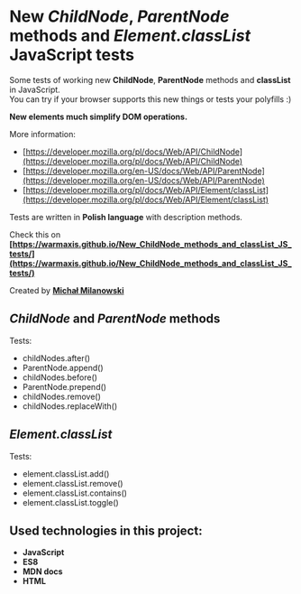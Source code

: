 # New _ChildNode_, _ParentNode_ methods and _Element.classList_ JavaScript tests

Some tests of working new __ChildNode__, __ParentNode__ methods and __classList__ in JavaScript.  
You can try if your browser supports this new things or tests your polyfills :)

__New elements much simplify DOM operations.__

More information:  
* [https://developer.mozilla.org/pl/docs/Web/API/ChildNode](https://developer.mozilla.org/pl/docs/Web/API/ChildNode)  
* [https://developer.mozilla.org/en-US/docs/Web/API/ParentNode](https://developer.mozilla.org/en-US/docs/Web/API/ParentNode)  
* [https://developer.mozilla.org/pl/docs/Web/API/Element/classList](https://developer.mozilla.org/pl/docs/Web/API/Element/classList)

Tests are written in __Polish language__ with description methods.

Check this on __[https://warmaxis.github.io/New_ChildNode_methods_and_classList_JS_tests/](https://warmaxis.github.io/New_ChildNode_methods_and_classList_JS_tests/)__

Created by __[Michał Milanowski](https://www.linkedin.com/in/michalmilanowski/)__

## _ChildNode_ and _ParentNode_ methods

Tests:
* childNodes.after()
* ParentNode.append()
* childNodes.before()
* ParentNode.prepend()
* childNodes.remove()
* childNodes.replaceWith()

## _Element.classList_

Tests:
* element.classList.add()
* element.classList.remove()
* element.classList.contains()
* element.classList.toggle()

## Used technologies in this project:

* __JavaScript__
* __ES8__
* __MDN docs__
* __HTML__
